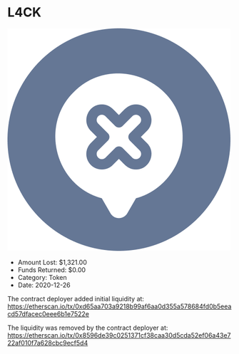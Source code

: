 # L4CK
![L4CK](/rektimages/L4CK.png)
- Amount Lost: $1,321.00
- Funds Returned: $0.00
- Category: Token
- Date: 2020-12-26

The contract deployer added initial liquidity at:  
https://etherscan.io/tx/0xd65aa703a9218b99af6aa0d355a578684fd0b5eeacd57dfacec0eee6b1e7522e  
  
The liquidity was removed by the contract deployer at:  
https://etherscan.io/tx/0x8596de39c0251371cf38caa30d5cda52ef06a43e722af010f7a628cbc9ecf5d4



